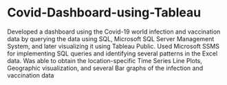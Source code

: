 # Covid-Dashboard-using-Tableau
Developed a dashboard using the Covid-19 world infection and vaccination data by querying the data using SQL, Microsoft SQL Server Management System, and later visualizing it using Tableau Public. 
Used Microsoft SSMS for implementing SQL queries and identifying several patterns in the Excel data. 
Was able to obtain the location-specific Time Series Line Plots, Geographic visualization, and several Bar graphs of the infection and vaccination data
